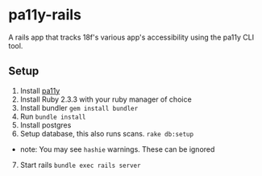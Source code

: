 # pa11y-rails
A rails app that tracks 18f's various app's accessibility using the pa11y CLI tool. 

## Setup
1. Install [pa11y](https://github.com/springernature/pa11y)
2. Install Ruby 2.3.3 with your ruby manager of choice
3. Install bundler `gem install bundler`
4. Run `bundle install`
5. Install postgres
6. Setup database, this also runs scans. `rake db:setup`
* note: You may see `hashie` warnings. These can be ignored
7. Start rails `bundle exec rails server`

